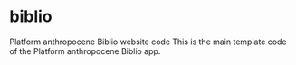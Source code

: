 # biblio
Platform anthropocene Biblio website code
This is the main template code of the Platform anthropocene Biblio app.

